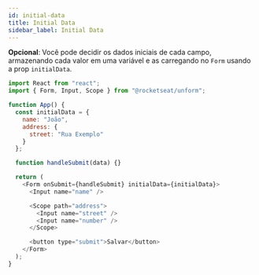 ```yaml
---
id: initial-data
title: Initial Data
sidebar_label: Initial Data
---
```


**Opcional**: Você pode decidir os dados iniciais de cada campo, armazenando cada valor em uma variável e as carregando no `Form` usando a prop `initialData`.

```js
import React from "react";
import { Form, Input, Scope } from "@rocketseat/unform";

function App() {
  const initialData = {
    name: "João",
    address: {
      street: "Rua Exemplo"
    }
  };

  function handleSubmit(data) {}

  return (
    <Form onSubmit={handleSubmit} initialData={initialData}>
      <Input name="name" />

      <Scope path="address">
        <Input name="street" />
        <Input name="number" />
      </Scope>

      <button type="submit">Salvar</button>
    </Form>
  );
}
```

